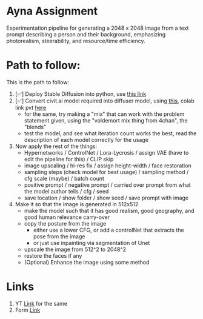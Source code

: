 # Ayna Assignment

</hr>

Experimentation pipeline for generating a 2048 x 2048 image from a text prompt describing a person and their background, emphasizing photorealism, steerability, and resource/time efficiency.


# Path to follow:

This is the path to follow:

1. [✅] Deploy Stable Diffusion into python, use [this link](https://medium.com/@natsunoyuki/using-civitai-models-with-diffusers-package-45e0c475a67e)
2. [✅] Convert civit.ai model required into diffuser model, using [this](https://github.com/huggingface/diffusers/blob/main/scripts/convert_original_stable_diffusion_to_diffusers.py), colab link pvt [here](https://colab.research.google.com/drive/1f8S3fCM9iDL7sk2Ny6gdvEiMs9-oO523#scrollTo=3NnPOMAqAABv)
    - for the same, try making a "mix" that can work with the problem statement given, using the "voldemort mix thing from 4chan", the "blends"
    - test the model, and see what iteration count works the best, read the description of each model correctly for the usage
3. Now apply the rest of the things:
    - Hypernetworks / ControlNet / Lora-Lycrosis / assign VAE (have to edit the pipeline for this) / CLIP skip
    - image upscaling / hi-res fix / assign height-width / face restoration
    - sampling steps (check model for best usage) / sampling method / cfg scale (maybe) / batch count
    - positive prompt / negative prompt / carried over prompt from what the model author tells / cfg / seed
    - save location / show folder / show seed / save prompt with image
4. Make it so that the image is generated in 512x512
    - make the model such that it has good realism, good geography, and good human relevance carry-over
    - copy the posture from the image
      - either use a lower CFG, or add a controlNet that extracts the pose from the image
      - or just use inpainting via segmentation of Unet
    - upscale the image from 512^2 to 2048^2
    - restore the faces if any
    - (Optional) Enhance the image using some method

# Links

1. YT [Link](https://www.youtube.com/watch?v=mZjrfN1SXXs) for the same
2. Form [Link](https://docs.google.com/forms/d/e/1FAIpQLSddT4uqrG3XJ6UnI_FScmG5N9TFLUFY0Ud4tMfLr_g6HnmZQg/viewform?pli=1)
